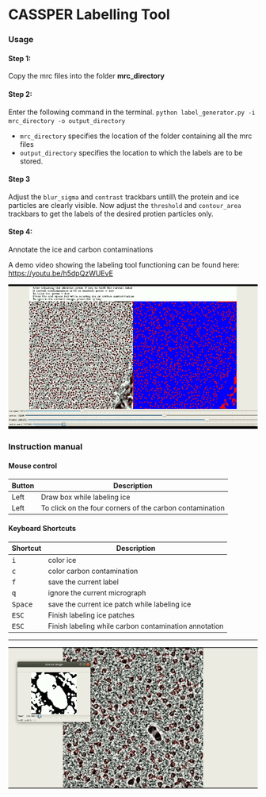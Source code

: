 # CASSPER Labelling Tool
 

### Usage

#### Step 1:
Copy the mrc files into the folder **mrc_directory**

#### Step 2:
Enter the following command in the terminal.
`python label_generator.py -i mrc_directory -o output_directory`
* `mrc_directory` specifies the location of the folder containing all the mrc files
* `output_directory` specifies the location to which the labels are to be stored.

#### Step 3
Adjust the `blur_sigma` and `contrast` trackbars untill\ the protein and ice particles are clearly visible. 
Now adjust the `threshold` and `contour_area` trackbars to get the labels of the desired protien particles only.

#### Step 4: 
Annotate the ice and carbon contaminations

A demo video showing the labeling tool functioning can be found here: https://youtu.be/h5dpQzWUEvE




![label generator](images/image.png)

### Instruction manual

#### Mouse control

Button | Description | 
--- | --- |
Left | Draw box while labeling ice
Left | To click on the four corners of the carbon contamination


#### Keyboard Shortcuts

Shortcut | Description | 
--- | --- |
<kbd>i</kbd> | color ice |
<kbd>c</kbd> | color carbon contamination |
<kbd>f</kbd> | save the current label |
<kbd>q</kbd> | ignore the current micrograph |
<kbd>Space</kbd> | save the current ice patch while labeling ice |
<kbd>ESC</kbd> | Finish labeling ice patches |
<kbd>ESC</kbd> | Finish labeling while carbon contamination annotation |
----
![color ice](images/ice.png)


